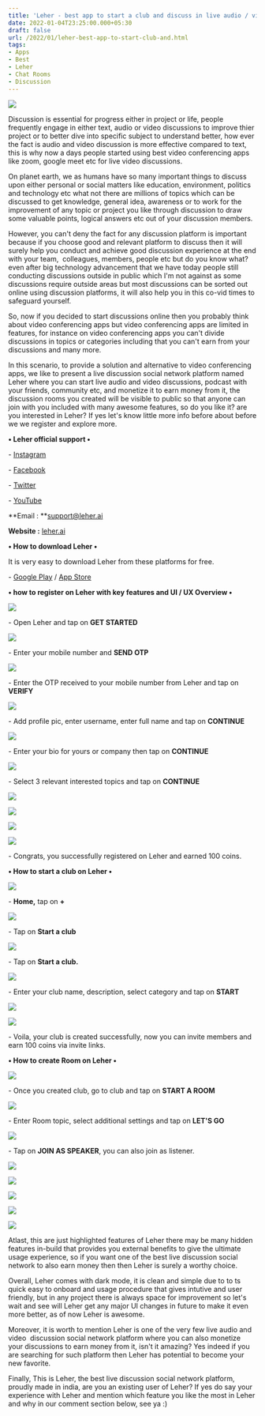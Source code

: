 ```yaml
---
title: 'Leher - best app to start a club and discuss in live audio / video chat rooms.'
date: 2022-01-04T23:25:00.000+05:30
draft: false
url: /2022/01/leher-best-app-to-start-club-and.html
tags: 
- Apps
- Best
- Leher
- Chat Rooms
- Discussion
---
```


 [![](https://lh3.googleusercontent.com/-3X40imDVnGo/YdSAl2eXBWI/AAAAAAAAIRw/jgrrwZc1X0ox095adz37w8wGZYYcMmWXACNcBGAsYHQ/s1600/1641316498977744-0.png)](https://lh3.googleusercontent.com/-3X40imDVnGo/YdSAl2eXBWI/AAAAAAAAIRw/jgrrwZc1X0ox095adz37w8wGZYYcMmWXACNcBGAsYHQ/s1600/1641316498977744-0.png) 

  

Discussion is essential for progress either in project or life, people frequently engage in either text, audio or video discussions to improve thier project or to better dive into specific subject to understand better, how ever the fact is audio and video discussion is more effective compared to text, this is why now a days people started using best video conferencing apps like zoom, google meet etc for live video discussions.

  

On planet earth, we as humans have so many important things to discuss upon either personal or social matters like education, environment, politics and technology etc what not there are millions of topics which can be discussed to get knowledge, general idea, awareness or to work for the improvement of any topic or project you like through discussion to draw some valuable points, logical answers etc out of your discussion members.

  

However, you can't deny the fact for any discussion platform is important because if you choose good and relevant platform to discuss then it will surely help you conduct and achieve good discussion experience at the end with your team,  colleagues, members, people etc but do you know what? even after big technology advancement that we have today people still conducting discussions outside in public which I'm not against as some discussions require outside areas but most discussions can be sorted out online using discussion platforms, it will also help you in this co-vid times to safeguard yourself.

  

So, now if you decided to start discussions online then you probably think about video conferencing apps but video conferencing apps are limited in features, for instance on video conferencing apps you can't divide discussions in topics or categories including that you can't earn from your discussions and many more.

  

In this scenario, to provide a solution and alternative to video conferencing apps, we like to present a live discussion social network platform named Leher where you can start live audio and video discussions, podcast with your friends, community etc, and monetize it to earn money from it, the discussion rooms you created will be visible to public so that anyone can join with you included with many awesome features, so do you like it? are you interested in Leher? If yes let's know little more info before about before we we register and explore more.

  

**• Leher official support •**

\- [Instagram](https://instagram.com/leher.app) 

\- [Facebook](https://www.facebook.com/leherapp)

\- [Twitter](https://twitter.com/leherapp)

\- [YouTube](https://www.youtube.com/channel/UCx7fo1tfcuEuUJ2J4eBFB5A)

  

**Email : **[support@leher.ai](mailto:support@leher.ai)

**Website :** [leher.ai](http://leher.ai)

**• How to download Leher •**

It is very easy to download Leher from these platforms for free.

  

\- [Google Play](https://play.google.com/store/apps/details?id=com.leher) / [App Store](https://apps.apple.com/in/app/leher-video-influencer-network/id1475100617)

  

**• how to register on Leher with key features and UI / UX Overview •**

 [![](https://lh3.googleusercontent.com/-ywpa-mKKwKk/YdSKDFyqPlI/AAAAAAAAITY/IkMLhT0uvFcrRbfZa57s-fWbSA0a-_C2gCNcBGAsYHQ/s1600/1641318919811405-0.png)](https://lh3.googleusercontent.com/-ywpa-mKKwKk/YdSKDFyqPlI/AAAAAAAAITY/IkMLhT0uvFcrRbfZa57s-fWbSA0a-_C2gCNcBGAsYHQ/s1600/1641318919811405-0.png) 

  

\- Open Leher and tap on **GET STARTED**

 **[![](https://lh3.googleusercontent.com/-xW3xGNdA724/YdSKCMH3SnI/AAAAAAAAITQ/eGsBLQZr0IoDJrLJj2H43MJzPr2zS876ACNcBGAsYHQ/s1600/1641318915624956-1.png)](https://lh3.googleusercontent.com/-xW3xGNdA724/YdSKCMH3SnI/AAAAAAAAITQ/eGsBLQZr0IoDJrLJj2H43MJzPr2zS876ACNcBGAsYHQ/s1600/1641318915624956-1.png)** 

\- Enter your mobile number and **SEND OTP**

 **[![](https://lh3.googleusercontent.com/-ts4leeP5wfU/YdSKAyho7OI/AAAAAAAAITM/gqz1KFNB2b4tdS-KxBxKU0XZAozn6xyVQCNcBGAsYHQ/s1600/1641318911504069-2.png)](https://lh3.googleusercontent.com/-ts4leeP5wfU/YdSKAyho7OI/AAAAAAAAITM/gqz1KFNB2b4tdS-KxBxKU0XZAozn6xyVQCNcBGAsYHQ/s1600/1641318911504069-2.png)** 

\- Enter the OTP received to your mobile number from Leher and tap on **VERIFY**

 **[![](https://lh3.googleusercontent.com/-KM2GPvzyVh0/YdSJ_0wKwRI/AAAAAAAAITI/ANGWa_cGsjgoAOqo1FRsIcKRFQDR8MflgCNcBGAsYHQ/s1600/1641318907000334-3.png)](https://lh3.googleusercontent.com/-KM2GPvzyVh0/YdSJ_0wKwRI/AAAAAAAAITI/ANGWa_cGsjgoAOqo1FRsIcKRFQDR8MflgCNcBGAsYHQ/s1600/1641318907000334-3.png)** 

\- Add profile pic, enter username, enter full name and tap on **CONTINUE**

 **[![](https://lh3.googleusercontent.com/-KnkGtDyylYg/YdSJ-6TpizI/AAAAAAAAITE/SdPpgHpLV_0VGUgJnSL5t8cF_356q7x8wCNcBGAsYHQ/s1600/1641318902911352-4.png)](https://lh3.googleusercontent.com/-KnkGtDyylYg/YdSJ-6TpizI/AAAAAAAAITE/SdPpgHpLV_0VGUgJnSL5t8cF_356q7x8wCNcBGAsYHQ/s1600/1641318902911352-4.png)** 

\- Enter your bio for yours or company then tap on **CONTINUE**

 **[![](https://lh3.googleusercontent.com/-mBvhP3z1GnE/YdSJ9kLcJwI/AAAAAAAAITA/DVK1g6bpQGg7zhD9GmAMWW-9dhFyfcG9ACNcBGAsYHQ/s1600/1641318898437153-5.png)](https://lh3.googleusercontent.com/-mBvhP3z1GnE/YdSJ9kLcJwI/AAAAAAAAITA/DVK1g6bpQGg7zhD9GmAMWW-9dhFyfcG9ACNcBGAsYHQ/s1600/1641318898437153-5.png)** 

\- Select 3 relevant interested topics and tap on **CONTINUE**

 **[![](https://lh3.googleusercontent.com/-M4ieyMdWK08/YdSJ8kCLFfI/AAAAAAAAIS8/2Dw1PBeHg68gNtqZ9wbc6LJhdyFUhDxLwCNcBGAsYHQ/s1600/1641318894212418-6.png)](https://lh3.googleusercontent.com/-M4ieyMdWK08/YdSJ8kCLFfI/AAAAAAAAIS8/2Dw1PBeHg68gNtqZ9wbc6LJhdyFUhDxLwCNcBGAsYHQ/s1600/1641318894212418-6.png)** 

 [![](https://lh3.googleusercontent.com/-w-tIyh6Y5AE/YdSJ7m0Q4jI/AAAAAAAAIS4/e_aZPgt5wvIjf5WEBly9jkeS_gZb4eWTACNcBGAsYHQ/s1600/1641318889523260-7.png)](https://lh3.googleusercontent.com/-w-tIyh6Y5AE/YdSJ7m0Q4jI/AAAAAAAAIS4/e_aZPgt5wvIjf5WEBly9jkeS_gZb4eWTACNcBGAsYHQ/s1600/1641318889523260-7.png) 

  

 [![](https://lh3.googleusercontent.com/-4OvYgO9r_pE/YdSJ6TY5S3I/AAAAAAAAIS0/iiYEZ9c04gUazh7gdffHZ7HHXbAYQ6z_QCNcBGAsYHQ/s1600/1641318885100865-8.png)](https://lh3.googleusercontent.com/-4OvYgO9r_pE/YdSJ6TY5S3I/AAAAAAAAIS0/iiYEZ9c04gUazh7gdffHZ7HHXbAYQ6z_QCNcBGAsYHQ/s1600/1641318885100865-8.png) 

  

  

 [![](https://lh3.googleusercontent.com/-JYg6om2KbJs/YdSJ5XB_PAI/AAAAAAAAISw/-j9SNpptCW8_X9d7yLrlPUBodaVbpWkNQCNcBGAsYHQ/s1600/1641318880865918-9.png)](https://lh3.googleusercontent.com/-JYg6om2KbJs/YdSJ5XB_PAI/AAAAAAAAISw/-j9SNpptCW8_X9d7yLrlPUBodaVbpWkNQCNcBGAsYHQ/s1600/1641318880865918-9.png) 

  

  

\- Congrats, you successfully registered on Leher and earned 100 coins.

  

**• How to start a club on Leher •**

  

 [![](https://lh3.googleusercontent.com/-HuEBsR6WMJY/YdSJ4CsiIpI/AAAAAAAAISs/hOd6j10PDG8KZxlo58nRSauAw8BE9On_gCNcBGAsYHQ/s1600/1641318876495831-10.png)](https://lh3.googleusercontent.com/-HuEBsR6WMJY/YdSJ4CsiIpI/AAAAAAAAISs/hOd6j10PDG8KZxlo58nRSauAw8BE9On_gCNcBGAsYHQ/s1600/1641318876495831-10.png) 

  

\- **Home,** tap on **+**

  

 [![](https://lh3.googleusercontent.com/-vS3rSqQhglU/YdSJ3HMCVAI/AAAAAAAAISo/GHLDk12exEcy3ZMz0F471JgSSc5yxrYCACNcBGAsYHQ/s1600/1641318872084309-11.png)](https://lh3.googleusercontent.com/-vS3rSqQhglU/YdSJ3HMCVAI/AAAAAAAAISo/GHLDk12exEcy3ZMz0F471JgSSc5yxrYCACNcBGAsYHQ/s1600/1641318872084309-11.png) 

  

\- Tap on **Start a club**

 **[![](https://lh3.googleusercontent.com/-Xda3ckU1Hxo/YdSJ2Ci85vI/AAAAAAAAISk/bQIi66GaPvIxmbGXehRXq8enmT9DKaS2ACNcBGAsYHQ/s1600/1641318867578628-12.png)](https://lh3.googleusercontent.com/-Xda3ckU1Hxo/YdSJ2Ci85vI/AAAAAAAAISk/bQIi66GaPvIxmbGXehRXq8enmT9DKaS2ACNcBGAsYHQ/s1600/1641318867578628-12.png)** 

\- Tap on **Start a club.**

  

 [![](https://lh3.googleusercontent.com/-DXlL9xnhEVk/YdSJ007rJjI/AAAAAAAAISg/TmbDME0w92AR11RJdpZT_PV50b0i4rHYQCNcBGAsYHQ/s1600/1641318863136368-13.png)](https://lh3.googleusercontent.com/-DXlL9xnhEVk/YdSJ007rJjI/AAAAAAAAISg/TmbDME0w92AR11RJdpZT_PV50b0i4rHYQCNcBGAsYHQ/s1600/1641318863136368-13.png) 

  

\- Enter your club name, description, select category and tap on **START**

 **[![](https://lh3.googleusercontent.com/-lMQ0fL8U4SQ/YdSJzy2XLzI/AAAAAAAAISc/BljLWMEUxUEGr_1CatxmpvwK-4ifJK7iQCNcBGAsYHQ/s1600/1641318858573290-14.png)](https://lh3.googleusercontent.com/-lMQ0fL8U4SQ/YdSJzy2XLzI/AAAAAAAAISc/BljLWMEUxUEGr_1CatxmpvwK-4ifJK7iQCNcBGAsYHQ/s1600/1641318858573290-14.png)** 

 [![](https://lh3.googleusercontent.com/-8lZ3WgZ8e0k/YdSJyiAW55I/AAAAAAAAISY/qbSyJxH3DvINj2T4I4tXj5QVoqUAL18mQCNcBGAsYHQ/s1600/1641318853876931-15.png)](https://lh3.googleusercontent.com/-8lZ3WgZ8e0k/YdSJyiAW55I/AAAAAAAAISY/qbSyJxH3DvINj2T4I4tXj5QVoqUAL18mQCNcBGAsYHQ/s1600/1641318853876931-15.png) 

  

\- Voila, your club is created successfully, now you can invite members and earn 100 coins via invite links.

  

**• How to create Room on Leher •**

 **[![](https://lh3.googleusercontent.com/-wB6ioNJzRtU/YdSJxWQu20I/AAAAAAAAISU/IqA4g3yEgLECL7_9824W1-hc520DhzOjACNcBGAsYHQ/s1600/1641318849266562-16.png)](https://lh3.googleusercontent.com/-wB6ioNJzRtU/YdSJxWQu20I/AAAAAAAAISU/IqA4g3yEgLECL7_9824W1-hc520DhzOjACNcBGAsYHQ/s1600/1641318849266562-16.png)** 

\- Once you created club, go to club and tap on **START A ROOM**

 **[![](https://lh3.googleusercontent.com/-FJdhEPsa8ts/YdSJweZD8mI/AAAAAAAAISQ/PUoT7-Pd1dYxNLMTaQg2hI298ukL0-wTwCNcBGAsYHQ/s1600/1641318844951233-17.png)](https://lh3.googleusercontent.com/-FJdhEPsa8ts/YdSJweZD8mI/AAAAAAAAISQ/PUoT7-Pd1dYxNLMTaQg2hI298ukL0-wTwCNcBGAsYHQ/s1600/1641318844951233-17.png)** 

\- Enter Room topic, select additional settings and tap on **LET'S GO**

 **[![](https://lh3.googleusercontent.com/-QCpmo7WsGI8/YdSJvNHctkI/AAAAAAAAISM/hLVoh1J9f2gYErv_DJlPCyGZXVEz93OIACNcBGAsYHQ/s1600/1641318840106658-18.png)](https://lh3.googleusercontent.com/-QCpmo7WsGI8/YdSJvNHctkI/AAAAAAAAISM/hLVoh1J9f2gYErv_DJlPCyGZXVEz93OIACNcBGAsYHQ/s1600/1641318840106658-18.png)** 

\- Tap on **JOIN AS SPEAKER**, you can also join as listener.

  

 [![](https://lh3.googleusercontent.com/-6V0l7oZLXnU/YdSJtw_T3PI/AAAAAAAAISI/lLKJ0Jxy7d0UH-f2RUxyafayw0KZZFj0QCNcBGAsYHQ/s1600/1641318835297138-19.png)](https://lh3.googleusercontent.com/-6V0l7oZLXnU/YdSJtw_T3PI/AAAAAAAAISI/lLKJ0Jxy7d0UH-f2RUxyafayw0KZZFj0QCNcBGAsYHQ/s1600/1641318835297138-19.png) 

  

 [![](https://lh3.googleusercontent.com/-dUi6XfZwx4k/YdSJs7VHT8I/AAAAAAAAISE/hWNONU_vJ8Y_JBhk7y4G1Bmxt1h9t1elgCNcBGAsYHQ/s1600/1641318830757640-20.png)](https://lh3.googleusercontent.com/-dUi6XfZwx4k/YdSJs7VHT8I/AAAAAAAAISE/hWNONU_vJ8Y_JBhk7y4G1Bmxt1h9t1elgCNcBGAsYHQ/s1600/1641318830757640-20.png) 

  

 [![](https://lh3.googleusercontent.com/-SjIWcvvthnA/YdSJrg1xX1I/AAAAAAAAISA/Z4MziMZ7pHgp6eob-homehWIGjh6vNQSgCNcBGAsYHQ/s1600/1641318826339536-21.png)](https://lh3.googleusercontent.com/-SjIWcvvthnA/YdSJrg1xX1I/AAAAAAAAISA/Z4MziMZ7pHgp6eob-homehWIGjh6vNQSgCNcBGAsYHQ/s1600/1641318826339536-21.png) 

  

 [![](https://lh3.googleusercontent.com/-PtAm2-QhHe8/YdSJqpxlFZI/AAAAAAAAIR8/ZWHxEvJC1fwBQaEOBOENebRLjdqt29sMQCNcBGAsYHQ/s1600/1641318822051464-22.png)](https://lh3.googleusercontent.com/-PtAm2-QhHe8/YdSJqpxlFZI/AAAAAAAAIR8/ZWHxEvJC1fwBQaEOBOENebRLjdqt29sMQCNcBGAsYHQ/s1600/1641318822051464-22.png) 

  

 [![](https://lh3.googleusercontent.com/-2XknXswmJ-U/YdSJps4wrmI/AAAAAAAAIR4/74ZdlsjI7DosS1nKpwx8HKuKPKlco1ypQCNcBGAsYHQ/s1600/1641318817685143-23.png)](https://lh3.googleusercontent.com/-2XknXswmJ-U/YdSJps4wrmI/AAAAAAAAIR4/74ZdlsjI7DosS1nKpwx8HKuKPKlco1ypQCNcBGAsYHQ/s1600/1641318817685143-23.png) 

  

  

Atlast, this are just highlighted features of Leher there may be many hidden features in-build that provides you external benefits to give the ultimate usage experience, so if you want one of the best live discussion social network to also earn money then then Leher is surely a worthy choice.

  

Overall, Leher comes with dark mode, it is clean and simple due to to ts quick easy to onboard and usage procedure that gives intutive and user friendly, but in any project there is always space for improvement so let's wait and see will Leher get any major UI changes in future to make it even more better, as of now Leher is awesome.

  

Moreover, it is worth to mention Leher is one of the very few live audio and video  discussion social network platform where you can also monetize your discussions to earn money from it, isn't it amazing? Yes indeed if you are searching for such platform then Leher has potential to become your new favorite.

  

Finally, This is Leher, the best live discussion social network platform, proudly made in india, are you an existing user of Leher? If yes do say your experience with Leher and mention which feature you like the most in Leher and why in our comment section below, see ya :)